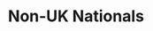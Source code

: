 ---
action-group: yes
title: Non-UK Nationals
slug: non-uk-nationals
content:
  heading: Non-UK Nationals
  subHeading: Solutions for destitute people who cannot access the state safety net.
  body: >-
    
  id: 59f23a2bf36d285569313b49
  contactEmail: info@mhp.org.uk
  newsUrl: http://news.streetsupport.net/tag/non-uk-nationals/
---
